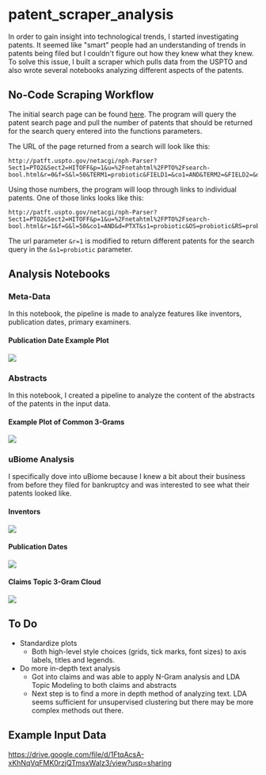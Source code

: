 # patent_scraper_analysis

In order to gain insight into technological trends, I started investigating patents. It seemed like "smart" people had an understanding of trends in patents being filed but I couldn't figure out how they knew what they knew. To solve this issue, I built a scraper which pulls data from the USPTO and also wrote several notebooks analyzing different aspects of the patents. 

## No-Code Scraping Workflow

The initial search page can be found [here](http://patft.uspto.gov/netahtml/PTO/search-bool.html). The program will query the patent search page and pull the number of patents that should be returned for the search query entered into the functions parameters.

The URL of the page returned from a search will look like this:
```
http://patft.uspto.gov/netacgi/nph-Parser?Sect1=PTO2&Sect2=HITOFF&p=1&u=%2Fnetahtml%2FPTO%2Fsearch-bool.html&r=0&f=S&l=50&TERM1=probiotic&FIELD1=&co1=AND&TERM2=&FIELD2=&d=PTXT
```

Using those numbers, the program will loop through links to individual patents. One of those links looks like this:
```
http://patft.uspto.gov/netacgi/nph-Parser?Sect1=PTO2&Sect2=HITOFF&p=1&u=%2Fnetahtml%2FPTO%2Fsearch-bool.html&r=1&f=G&l=50&co1=AND&d=PTXT&s1=probiotic&OS=probiotic&RS=probiotic
```
The url parameter `&r=1` is modified to return different patents for the search query in the `&s1=probiotic` parameter.

## Analysis Notebooks

### Meta-Data

In this notebook, the pipeline is made to analyze features like inventors, publication dates, primary examiners.

#### Publication Date Example Plot

![](https://i.imgur.com/px767ex.png)

### Abstracts

In this notebook, I created a pipeline to analyze the content of the abstracts of the patents in the input data. 

#### Example Plot of Common 3-Grams

![](https://i.imgur.com/0aAnkUf.png)

### uBiome Analysis

I specifically dove into uBiome because I knew a bit about their business from before they filed for bankruptcy and was interested to see what their patents looked like.  

#### Inventors

![](https://i.imgur.com/37tUJz5.png)

#### Publication Dates

![](https://i.imgur.com/qTdFdIG.png)

#### Claims Topic 3-Gram Cloud

![](https://i.imgur.com/jIB6gx6.png)

## To Do

- Standardize plots
  - Both high-level style choices (grids, tick marks, font sizes) to axis labels, titles and legends.
- Do more in-depth text analysis
  - Got into claims and was able to apply N-Gram analysis and LDA Topic Modeling to both claims and abstracts
  - Next step is to find a more in depth method of analyzing text. LDA seems sufficient for unsupervised clustering but there may be more complex methods out there. 
  
## Example Input Data

https://drive.google.com/file/d/1FtqAcsA-xKhNqVqFMK0rzjQTmsxWaIz3/view?usp=sharing
